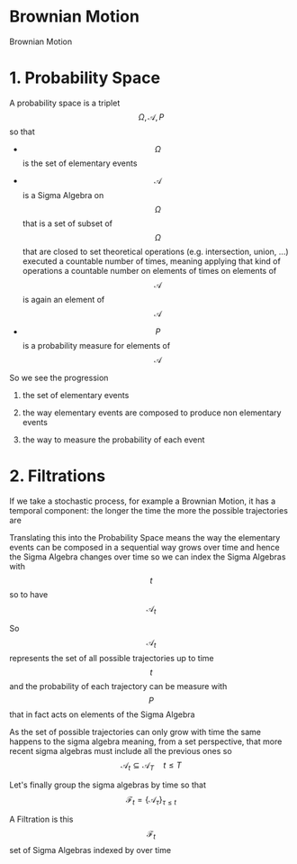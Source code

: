 <script type="text/javascript"
  src="https://cdnjs.cloudflare.com/ajax/libs/mathjax/2.7.3/MathJax.js?config=TeX-AMS-MML_HTMLorMML">
</script>

# Brownian Motion 

Brownian Motion 

# 1. Probability Space 

A probability space is a triplet $$\Omega, \mathcal{A}, P$$ so that 

- $$\Omega$$ is the set of elementary events 

- $$\mathcal{A}$$ is a Sigma Algebra on $$\Omega$$ that is a set of subset of $$\Omega$$ that are closed to set theoretical operations (e.g. intersection, union, ...) executed a countable number of times, meaning applying that kind of operations a countable number on elements of times on elements of $$\mathcal{A}$$ is again an element of $$\mathcal{A}$$ 

- $$P$$ is a probability measure for elements of $$\mathcal{A}$$ 



So we see the progression 

1. the set of elementary events 

2. the way elementary events are composed to produce non elementary events 

3. the way to measure the probability of each event 





# 2. Filtrations 

If we take a stochastic process, for example a Brownian Motion, it has a temporal component: the longer the time the more the possible trajectories are 

Translating this into the Probability Space means the way the elementary events can be composed in a sequential way grows over time and hence the Sigma Algebra changes over time so we can index the Sigma Algebras with $$t$$ so to have $$\mathcal{A}_{t}$$ 

So $$\mathcal{A}_{t}$$ represents the set of all possible trajectories up to time $$t$$ and the probability of each trajectory can be measure with $$P$$ that in fact acts on elements of the Sigma Algebra 

As the set of possible trajectories can only grow with time the same happens to the sigma algebra meaning, from a set perspective, that more recent sigma algebras must include all the previous ones so $$\mathcal{A}_{t} \subseteq \mathcal{A}_{T} \quad t \le T$$

Let's finally group the sigma algebras by time so that $$\mathcal{F}_{t} = \{\mathcal{A}_{\tau}\}_{\tau \le t}$$ 

A Filtration is this $$\mathcal{F}_{t}$$ set of Sigma Algebras indexed by over time 








